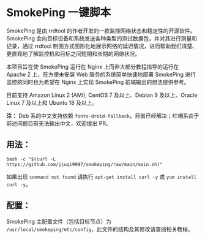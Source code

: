 # SmokePing 一键脚本

SmokePing 是由 rrdtool 的作者开发的一款监控网络状态和稳定性的开源软件。SmokePing 会向目标设备和系统发送各种类型的测试数据包，并对其进行测量和记录，通过 rrdtool 制图方式图形化地展示网络的延迟情况，进而帮助我们清楚、更直观地了解监控机和目标之间短期和长期的网络状况。

本项目旨在使 SmokePing 运行在 Nginx 上而非大部分教程指导的运行在 Apache 2 上，在方便未安装 Web 服务的系统简单快速地部署 SmokePing 进行监控的同时也为希望在 Nginx 上实现 SmokePing 前端输出的想法提供参考。

目前支持 Amazon Linux 2 (AMI), CentOS 7 及以上、Debian 9 及以上、Oracle Linux 7 及以上和 Ubuntu 18 及以上。

**注：** Deb 系的中文支持依赖 `fonts-droid-fallback`，目前已经解决；红帽系由于前述问题目前无法输出中文，欢迎提出 PR。

## 用法：

```
bash -c "$(curl -L https://github.com/jiuqi9997/smokeping/raw/main/main.sh)"
```

如果出现 `command not found` 请执行 `apt-get install curl -y` 或 `yum install curl -y`。

## 配置：
SmokePing 主配置文件（包括目标节点）为 `/usr/local/smokeping/etc/config`，此文件的结构及其修改请查阅相关教程。
